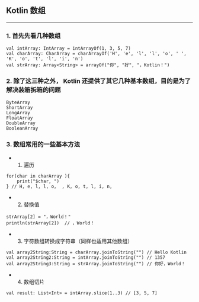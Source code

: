 ## Kotlin 数组

---

### 1. 首先先看几种数组

```
val intArray: IntArray = intArrayOf(1, 3, 5, 7)
val charArray: CharArray = charArrayOf('H', 'e', 'l', 'l', 'o', ' ', 'K', 'o', 't', 'l', 'i', 'n')
val strArray: Array<String> = arrayOf("你", "好", "，Kotlin！")
```

### 2. 除了这三种之外， Kotlin 还提供了其它几种基本数组，目的是为了解决装箱拆箱的问题

```
ByteArray
ShortArray
LongArray
FloatArray
DoubleArray
BooleanArray
```

### 3. 数组常用的一些基本方法

+ 1. 遍历

```
for(char in charArray ){
    print("$char, ")
} // H, e, l, l, o,  , K, o, t, l, i, n,
```

+ 2. 替换值

```
strArray[2] = "，World！"
println(strArray[2])  // ，World！
```

+ 3. 字符数组转换成字符串（同样也适用其他数组）

```
val array2String:String = charArray.joinToString("") // Hello Kotlin
val array2String2:String = intArray.joinToString("") // 1357
val array2String3:String = strArray.joinToString("") // 你好，World！
```

+ 4. 数组切片

```
val result: List<Int> = intArray.slice(1..3) // [3, 5, 7]
```